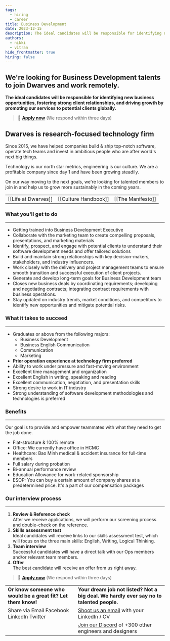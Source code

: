 ```yaml
---
tags:
  - hiring
  - career
title: Business Development
date: 2023-12-15
description: The ideal candidates will be responsible for identifying new business opportunities, fostering strong client relationships, and driving growth by promoting our services to potential clients globally.
authors:
  - nikki
  - vitran
hide_frontmatter: true
hiring: false
---
```


## We're looking for Business Development talents to join Dwarves and work remotely.
**The ideal candidates will be responsible for identifying new business opportunities, fostering strong client relationships, and driving growth by promoting our services to potential clients globally.**

> 🤘 **[Apply now](mailto:spawn@d.foundation)** (We respond within three days)

## Dwarves is research-focused technology firm
Since 2015, we have helped companies build & ship top-notch software, operate tech teams and invest in ambitious people who are after world's next big things.

Technology is our north star metrics, engineering is our culture. We are a profitable company since day 1 and have been growing steadily.

On our way moving to the next goals, we're looking for talented members to join in and help us to grow more sustainably in the coming years.

|                     |                      |                   |
| ------------------- | -------------------- | ----------------- |
| [[Life at Dwarves]] | [[Culture Handbook]] | [[The Manifesto]] |

### What you'll get to do
---

- Getting trained into Business Development Executive
- Collaborate with the marketing team to create compelling proposals, presentations, and marketing materials
- Identify, prospect, and engage with potential clients to understand their software development needs and offer tailored solutions
- Build and maintain strong relationships with key decision-makers, stakeholders, and industry influencers.
- Work closely with the delivery and project management teams to ensure smooth transition and successful execution of client projects.
- Generate and develop long-term goals for Business Development team
- Closes new business deals by coordinating requirements; developing and negotiating contracts; integrating contract requirements with business operations.
- Stay updated on industry trends, market conditions, and competitors to identify new opportunities and mitigate potential risks.

### What it takes to succeed
---

- Graduates or above from the following majors:
  - Business Development
  - Business English Communication
  - Communication
  - Marketing
- **Prior operation experience at technology firm preferred**
- Ability to work under pressure and fast-moving environment
- Excellent time management and organization
- Excellent English in writing, speaking and reading
- Excellent communication, negotiation, and presentation skills
- Strong desire to work in IT industry
- Strong understanding of software development methodologies and technologies is preferred

### Benefits
---

Our goal is to provide and empower teammates with what they need to get the job done.

- Flat-structure & 100% remote
- Office: We currently have office in HCMC
- Healthcare: Bao Minh medical & accident insurance for full-time members
- Full salary during probation
- Bi-annual performance review
- Education Allowance for work-related sponsorship
- ESOP: You can buy a certain amount of company shares at a predetermined price. It's a part of our compensation packages

### Our interview process
---

1. **Review & Reference check**<br> After we receive applications, we will perform our screening process and double-check on the reference.
2. **Skills** **assessment test**<br>Ideal candidates will receive links to our skills assessment test, which will focus on the three main skills: English, Writing, Logical Thinking.
3. **Team interview**<br>Successful candidates will have a direct talk with our Ops members and/or relevant team members.
4. **Offer**<br>The best candidate will receive an offer from us right away.

> 🤘 **[Apply now](mailto:spawn@d.foundation)** (We respond within three days)

|                                                              |                                                                                          |
| ------------------------------------------------------------ | ---------------------------------------------------------------------------------------- |
| **Or know someone who would be a great fit? Let them know!** | **Your dream job not listed? Not a big deal. We hardly ever say no to talented people.** |
| Share via Email Facebook LinkedIn Twitter                    | [Shoot us an email](mailto:spawn@dwarvesv.com) with your LinkedIn / CV                   |
|                                                              | [Join our Discord](https://discord.gg/S9nDzc4yE9) of +300 other engineers and designers  |
